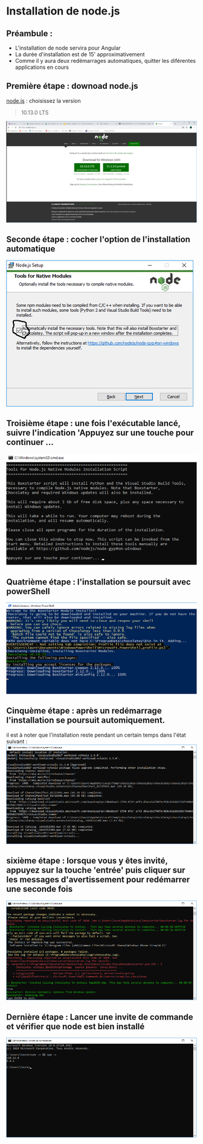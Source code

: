 # Installation de node.js
## Préambule :
* L'installation de node servira pour Angular
* La durée d'installation est de 15' approximativement
* Comme il y aura deux redémarrages automatiques, quitter les diférentes applications en cours

## Première étape : downoad node.js
[node.js](https://nodejs.org/en/) : choisissez la version 
> 10.13.0 LTS

![image](nodejsDownload.png)

## Seconde étape : cocher l'option de l'installation automatique
![image](tickAutomatically.png)

## Troisième étape : une fois l'exécutable lancé, suivre l'indication 'Appuyez sur une touche pour continuer ...
![image](lancementInstall.png)

## Quatrième étape : l'installation se poursuit avec powerShell
![image](PowerShell.png)

## Cinquème étape : après un redémarrage l'installation se poursuit automiquement.
il est à noter que l'installation reste pendant un certain temps dans l'état suivant :
![image](longTimeInstall.png)

## sixième étape : lorsque vous y êtes invité, appuyez sur la touche 'entrée' puis cliquer sur les messages d'avertissement pour redémarrer une seconde fois
![image](keyEnter.png)

## Dernière étape : Lancer une invite de commande et vérifier que node est bien installé
![image](finalSpep.png)



